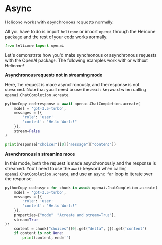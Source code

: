 # Async

Helicone works with asynchronous requests normally.

All you have to do is import `helicone` or import `openai` through the Helicone package and the rest of your code works normally.

```python
from helicone import openai
```

Let's demonstrate how you'd make synchronous or asynchronous requests with the OpenAI package. The following examples work with or without Helicone!



**Asynchronous requests not in streaming mode**

Here, the request is made asynchronously, and the response is not streamed. Note that you'll need to use the `await` keyword when calling `openai.ChatCompletion.acreate`.

```python
pythonCopy coderesponse = await openai.ChatCompletion.acreate(
    model = 'gpt-3.5-turbo',
    messages = [{
        'role': 'user',
        'content': "Hello World!"
    }],
    stream=False
)

print(response["choices"][0]["message"]["content"])
```



**Asynchronous in streaming mode**

In this mode, both the request is made asynchronously and the response is streamed. You'll need to use the `await` keyword when calling `openai.ChatCompletion.acreate`, and use an `async for` loop to iterate over the response.

```python
pythonCopy codeasync for chunk in await openai.ChatCompletion.acreate(
    model = 'gpt-3.5-turbo',
    messages = [{
        'role': 'user',
        'content': "Hello World!"
    }],
    properties={"mode": "Acreate and stream=True"},
    stream=True
):
    content = chunk["choices"][0].get("delta", {}).get("content")
    if content is not None:
        print(content, end='')
```
